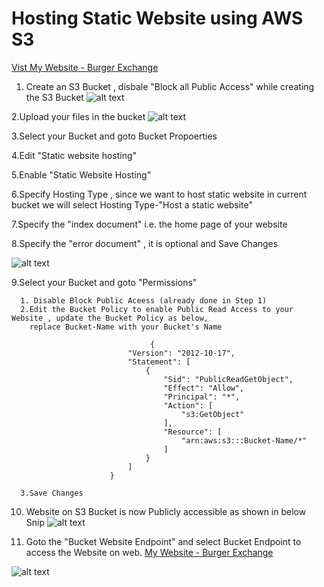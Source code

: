 # Hosting Static Website using AWS S3
[Vist My Website - Burger Exchange](http://static-webpagebucket.s3-website.us-east-2.amazonaws.com)
 
 1. Create an S3 Bucket , disbale "Block all Public Access" while creating the S3 Bucket
 ![alt text](https://bucketforowork.s3.us-east-2.amazonaws.com/staticwebpage/public-access.PNG?response-content-disposition=inline&X-Amz-Security-Token=IQoJb3JpZ2luX2VjELj%2F%2F%2F%2F%2F%2F%2F%2F%2F%2FwEaCmFwLXNvdXRoLTEiSDBGAiEA0TPf1vvOPl%2FwVOYr5vwD%2Fr2EOzaMJf3Cxf5bbXN4CZoCIQCLEqK5TMGFEDXmuvePiss%2FhojYOHuwavW1uMexu5y6RyrxAgjR%2F%2F%2F%2F%2F%2F%2F%2F%2F%2F8BEAAaDDY3NTkxNDgzOTM2OSIM0fR2NlWDtWX4yKGfKsUCz9pm3DtAYzV6PVcxEMdYVQYH7pxbnY8gVV7gaxyPSQJVOhDZkRea492%2FDJEfNX6ysqFBlPvVuSZmqeJe7w2RMyXA7Tr%2FVJCwky%2FYu0xXW7k8WacPTObA0Uo%2F0itvWIxsa6DgoxGBpl7puOx1rsHuyNmf9%2FxJ26G6QW118UHSG%2FM7YZGMGXN9RnzDOVeQPtYbVetp2JfhdNXdlaYCJgEhHenidpgjKeh2FxFTj68%2BAEo3GYEqO2jAj%2F1Zlq8xElDGgnZsDexc3aFVzpqEGE8V1eBch6fiOwLsYLvlB4YfxugKz4hiRBjTVfFkOu3FiHk0sSsDaG%2BSuVjceQsM5ADn6luB4GTmy802zRQe8mofmNUpvQ%2B5QhyDP3GKqd1OUhfyEYN99VH6uIgvKGndgyejKTd1Nu49d2Cjdp3dae5nUcg2gVPhxTDS3pmPBjqyAscGqvZdb5BDmvePtqzEQKTWMzBc1uVKYmGCIpQhqltzGif5YryFfWXkEz2kdApTXuZk70dIVT9PcAgJqafC4UxBSScuD7mx4P5mcb0c%2FBOFKKgeWf%2BrdK8P6H4cAUkLaVP3vsJGlWmuXHb2%2B4trbuTJNRZZt%2B6BJPPznaXwq8PgFdavOTwjsKHrdprJ13RsL5usgKaaJCF2BOzMG1E%2BDsDZ9ghmQVH7orxhMgGkGOt%2F4NLexFvYxtyVS6%2BnHQF2Vz9rXbyxCdLOeSkRLUATKpIQ79YfSQkVC3zUhJwqvPvjd71RWatnzcVniXekyazeuKKBm%2FTD82gvIHBed5DGzxptC22o83lfU%2F0wKQ00hciHgHGtPxW91mQJus5yRyuou1COREFCAeiKUJ7IlwQdnoU2Dw%3D%3D&X-Amz-Algorithm=AWS4-HMAC-SHA256&X-Amz-Date=20220118T075021Z&X-Amz-SignedHeaders=host&X-Amz-Expires=300&X-Amz-Credential=ASIAZ2X5J6VEVR3BW2MH%2F20220118%2Fus-east-2%2Fs3%2Faws4_request&X-Amz-Signature=bbc308172bd7cad5dfeb1839af561b6d7625b1b654b808418eda7a3ba565de15)
 
 2.Upload your files in the bucket
 ![alt text](https://bucketforowork.s3.us-east-2.amazonaws.com/staticwebpage/uploadefiles.PNG?response-content-disposition=inline&X-Amz-Security-Token=IQoJb3JpZ2luX2VjELj%2F%2F%2F%2F%2F%2F%2F%2F%2F%2FwEaCmFwLXNvdXRoLTEiSDBGAiEA0TPf1vvOPl%2FwVOYr5vwD%2Fr2EOzaMJf3Cxf5bbXN4CZoCIQCLEqK5TMGFEDXmuvePiss%2FhojYOHuwavW1uMexu5y6RyrxAgjR%2F%2F%2F%2F%2F%2F%2F%2F%2F%2F8BEAAaDDY3NTkxNDgzOTM2OSIM0fR2NlWDtWX4yKGfKsUCz9pm3DtAYzV6PVcxEMdYVQYH7pxbnY8gVV7gaxyPSQJVOhDZkRea492%2FDJEfNX6ysqFBlPvVuSZmqeJe7w2RMyXA7Tr%2FVJCwky%2FYu0xXW7k8WacPTObA0Uo%2F0itvWIxsa6DgoxGBpl7puOx1rsHuyNmf9%2FxJ26G6QW118UHSG%2FM7YZGMGXN9RnzDOVeQPtYbVetp2JfhdNXdlaYCJgEhHenidpgjKeh2FxFTj68%2BAEo3GYEqO2jAj%2F1Zlq8xElDGgnZsDexc3aFVzpqEGE8V1eBch6fiOwLsYLvlB4YfxugKz4hiRBjTVfFkOu3FiHk0sSsDaG%2BSuVjceQsM5ADn6luB4GTmy802zRQe8mofmNUpvQ%2B5QhyDP3GKqd1OUhfyEYN99VH6uIgvKGndgyejKTd1Nu49d2Cjdp3dae5nUcg2gVPhxTDS3pmPBjqyAscGqvZdb5BDmvePtqzEQKTWMzBc1uVKYmGCIpQhqltzGif5YryFfWXkEz2kdApTXuZk70dIVT9PcAgJqafC4UxBSScuD7mx4P5mcb0c%2FBOFKKgeWf%2BrdK8P6H4cAUkLaVP3vsJGlWmuXHb2%2B4trbuTJNRZZt%2B6BJPPznaXwq8PgFdavOTwjsKHrdprJ13RsL5usgKaaJCF2BOzMG1E%2BDsDZ9ghmQVH7orxhMgGkGOt%2F4NLexFvYxtyVS6%2BnHQF2Vz9rXbyxCdLOeSkRLUATKpIQ79YfSQkVC3zUhJwqvPvjd71RWatnzcVniXekyazeuKKBm%2FTD82gvIHBed5DGzxptC22o83lfU%2F0wKQ00hciHgHGtPxW91mQJus5yRyuou1COREFCAeiKUJ7IlwQdnoU2Dw%3D%3D&X-Amz-Algorithm=AWS4-HMAC-SHA256&X-Amz-Date=20220118T075609Z&X-Amz-SignedHeaders=host&X-Amz-Expires=300&X-Amz-Credential=ASIAZ2X5J6VEVR3BW2MH%2F20220118%2Fus-east-2%2Fs3%2Faws4_request&X-Amz-Signature=b1d5e2c7e3b875617b2efa6a04c0a53a8123b50de90d6b3bb7ce3553f54e7c49)
 
 3.Select your Bucket and goto Bucket Propoerties
 
 4.Edit "Static website hosting"
 
 5.Enable "Static Website Hosting"
 
 6.Specify Hosting Type , since we want to host static website in current bucket we will select Hosting Type-"Host a static website" 
 
 7.Specify the "index document" i.e. the home page of your website
 
 8.Specify the "error document" , it is optional and Save Changes
 
 ![alt text](https://bucketforowork.s3.us-east-2.amazonaws.com/staticwebpage/enabling.PNG?response-content-disposition=inline&X-Amz-Security-Token=IQoJb3JpZ2luX2VjELj%2F%2F%2F%2F%2F%2F%2F%2F%2F%2FwEaCmFwLXNvdXRoLTEiSDBGAiEA0TPf1vvOPl%2FwVOYr5vwD%2Fr2EOzaMJf3Cxf5bbXN4CZoCIQCLEqK5TMGFEDXmuvePiss%2FhojYOHuwavW1uMexu5y6RyrxAgjR%2F%2F%2F%2F%2F%2F%2F%2F%2F%2F8BEAAaDDY3NTkxNDgzOTM2OSIM0fR2NlWDtWX4yKGfKsUCz9pm3DtAYzV6PVcxEMdYVQYH7pxbnY8gVV7gaxyPSQJVOhDZkRea492%2FDJEfNX6ysqFBlPvVuSZmqeJe7w2RMyXA7Tr%2FVJCwky%2FYu0xXW7k8WacPTObA0Uo%2F0itvWIxsa6DgoxGBpl7puOx1rsHuyNmf9%2FxJ26G6QW118UHSG%2FM7YZGMGXN9RnzDOVeQPtYbVetp2JfhdNXdlaYCJgEhHenidpgjKeh2FxFTj68%2BAEo3GYEqO2jAj%2F1Zlq8xElDGgnZsDexc3aFVzpqEGE8V1eBch6fiOwLsYLvlB4YfxugKz4hiRBjTVfFkOu3FiHk0sSsDaG%2BSuVjceQsM5ADn6luB4GTmy802zRQe8mofmNUpvQ%2B5QhyDP3GKqd1OUhfyEYN99VH6uIgvKGndgyejKTd1Nu49d2Cjdp3dae5nUcg2gVPhxTDS3pmPBjqyAscGqvZdb5BDmvePtqzEQKTWMzBc1uVKYmGCIpQhqltzGif5YryFfWXkEz2kdApTXuZk70dIVT9PcAgJqafC4UxBSScuD7mx4P5mcb0c%2FBOFKKgeWf%2BrdK8P6H4cAUkLaVP3vsJGlWmuXHb2%2B4trbuTJNRZZt%2B6BJPPznaXwq8PgFdavOTwjsKHrdprJ13RsL5usgKaaJCF2BOzMG1E%2BDsDZ9ghmQVH7orxhMgGkGOt%2F4NLexFvYxtyVS6%2BnHQF2Vz9rXbyxCdLOeSkRLUATKpIQ79YfSQkVC3zUhJwqvPvjd71RWatnzcVniXekyazeuKKBm%2FTD82gvIHBed5DGzxptC22o83lfU%2F0wKQ00hciHgHGtPxW91mQJus5yRyuou1COREFCAeiKUJ7IlwQdnoU2Dw%3D%3D&X-Amz-Algorithm=AWS4-HMAC-SHA256&X-Amz-Date=20220118T080732Z&X-Amz-SignedHeaders=host&X-Amz-Expires=300&X-Amz-Credential=ASIAZ2X5J6VEVR3BW2MH%2F20220118%2Fus-east-2%2Fs3%2Faws4_request&X-Amz-Signature=a2074e1befcc11e1056c6df40efaaeeb60924983160244e427442a3303b9dbd6)
 
 9.Select your Bucket and goto "Permissions"
 
      1. Disable Block Public Aceess (already done in Step 1)
      2.Edit the Bucket Policy to enable Public Read Access to your Website , update the Bucket Policy as below,
        replace Bucket-Name with your Bucket's Name
         
                                   {
                              "Version": "2012-10-17",
                              "Statement": [
                                  {
                                      "Sid": "PublicReadGetObject",
                                      "Effect": "Allow",
                                      "Principal": "*",
                                      "Action": [
                                          "s3:GetObject"
                                      ],
                                      "Resource": [
                                          "arn:aws:s3:::Bucket-Name/*"
                                      ]
                                  }
                              ]
                          }
      
      3.Save Changes
      
      
10. Website on S3 Bucket is now Publicly accessible as shown in below Snip
![alt text](https://bucketforowork.s3.us-east-2.amazonaws.com/staticwebpage/final.PNG?response-content-disposition=inline&X-Amz-Security-Token=IQoJb3JpZ2luX2VjELj%2F%2F%2F%2F%2F%2F%2F%2F%2F%2FwEaCmFwLXNvdXRoLTEiSDBGAiEA0TPf1vvOPl%2FwVOYr5vwD%2Fr2EOzaMJf3Cxf5bbXN4CZoCIQCLEqK5TMGFEDXmuvePiss%2FhojYOHuwavW1uMexu5y6RyrxAgjR%2F%2F%2F%2F%2F%2F%2F%2F%2F%2F8BEAAaDDY3NTkxNDgzOTM2OSIM0fR2NlWDtWX4yKGfKsUCz9pm3DtAYzV6PVcxEMdYVQYH7pxbnY8gVV7gaxyPSQJVOhDZkRea492%2FDJEfNX6ysqFBlPvVuSZmqeJe7w2RMyXA7Tr%2FVJCwky%2FYu0xXW7k8WacPTObA0Uo%2F0itvWIxsa6DgoxGBpl7puOx1rsHuyNmf9%2FxJ26G6QW118UHSG%2FM7YZGMGXN9RnzDOVeQPtYbVetp2JfhdNXdlaYCJgEhHenidpgjKeh2FxFTj68%2BAEo3GYEqO2jAj%2F1Zlq8xElDGgnZsDexc3aFVzpqEGE8V1eBch6fiOwLsYLvlB4YfxugKz4hiRBjTVfFkOu3FiHk0sSsDaG%2BSuVjceQsM5ADn6luB4GTmy802zRQe8mofmNUpvQ%2B5QhyDP3GKqd1OUhfyEYN99VH6uIgvKGndgyejKTd1Nu49d2Cjdp3dae5nUcg2gVPhxTDS3pmPBjqyAscGqvZdb5BDmvePtqzEQKTWMzBc1uVKYmGCIpQhqltzGif5YryFfWXkEz2kdApTXuZk70dIVT9PcAgJqafC4UxBSScuD7mx4P5mcb0c%2FBOFKKgeWf%2BrdK8P6H4cAUkLaVP3vsJGlWmuXHb2%2B4trbuTJNRZZt%2B6BJPPznaXwq8PgFdavOTwjsKHrdprJ13RsL5usgKaaJCF2BOzMG1E%2BDsDZ9ghmQVH7orxhMgGkGOt%2F4NLexFvYxtyVS6%2BnHQF2Vz9rXbyxCdLOeSkRLUATKpIQ79YfSQkVC3zUhJwqvPvjd71RWatnzcVniXekyazeuKKBm%2FTD82gvIHBed5DGzxptC22o83lfU%2F0wKQ00hciHgHGtPxW91mQJus5yRyuou1COREFCAeiKUJ7IlwQdnoU2Dw%3D%3D&X-Amz-Algorithm=AWS4-HMAC-SHA256&X-Amz-Date=20220118T082151Z&X-Amz-SignedHeaders=host&X-Amz-Expires=300&X-Amz-Credential=ASIAZ2X5J6VEVR3BW2MH%2F20220118%2Fus-east-2%2Fs3%2Faws4_request&X-Amz-Signature=9b48b7f0d7843e00ccdecdbeba304d14982f0fb25e9e03b5b73bfaa8232742b2)


11. Goto the "Bucket Website Endpoint" and select Bucket Endpoint to access the Website on web.
[My Website - Burger Exchange](http://static-webpagebucket.s3-website.us-east-2.amazonaws.com)

![alt text](https://bucketforowork.s3.us-east-2.amazonaws.com/staticwebpage/endpoint.PNG?response-content-disposition=inline&X-Amz-Security-Token=IQoJb3JpZ2luX2VjELj%2F%2F%2F%2F%2F%2F%2F%2F%2F%2FwEaCmFwLXNvdXRoLTEiSDBGAiEA0TPf1vvOPl%2FwVOYr5vwD%2Fr2EOzaMJf3Cxf5bbXN4CZoCIQCLEqK5TMGFEDXmuvePiss%2FhojYOHuwavW1uMexu5y6RyrxAgjR%2F%2F%2F%2F%2F%2F%2F%2F%2F%2F8BEAAaDDY3NTkxNDgzOTM2OSIM0fR2NlWDtWX4yKGfKsUCz9pm3DtAYzV6PVcxEMdYVQYH7pxbnY8gVV7gaxyPSQJVOhDZkRea492%2FDJEfNX6ysqFBlPvVuSZmqeJe7w2RMyXA7Tr%2FVJCwky%2FYu0xXW7k8WacPTObA0Uo%2F0itvWIxsa6DgoxGBpl7puOx1rsHuyNmf9%2FxJ26G6QW118UHSG%2FM7YZGMGXN9RnzDOVeQPtYbVetp2JfhdNXdlaYCJgEhHenidpgjKeh2FxFTj68%2BAEo3GYEqO2jAj%2F1Zlq8xElDGgnZsDexc3aFVzpqEGE8V1eBch6fiOwLsYLvlB4YfxugKz4hiRBjTVfFkOu3FiHk0sSsDaG%2BSuVjceQsM5ADn6luB4GTmy802zRQe8mofmNUpvQ%2B5QhyDP3GKqd1OUhfyEYN99VH6uIgvKGndgyejKTd1Nu49d2Cjdp3dae5nUcg2gVPhxTDS3pmPBjqyAscGqvZdb5BDmvePtqzEQKTWMzBc1uVKYmGCIpQhqltzGif5YryFfWXkEz2kdApTXuZk70dIVT9PcAgJqafC4UxBSScuD7mx4P5mcb0c%2FBOFKKgeWf%2BrdK8P6H4cAUkLaVP3vsJGlWmuXHb2%2B4trbuTJNRZZt%2B6BJPPznaXwq8PgFdavOTwjsKHrdprJ13RsL5usgKaaJCF2BOzMG1E%2BDsDZ9ghmQVH7orxhMgGkGOt%2F4NLexFvYxtyVS6%2BnHQF2Vz9rXbyxCdLOeSkRLUATKpIQ79YfSQkVC3zUhJwqvPvjd71RWatnzcVniXekyazeuKKBm%2FTD82gvIHBed5DGzxptC22o83lfU%2F0wKQ00hciHgHGtPxW91mQJus5yRyuou1COREFCAeiKUJ7IlwQdnoU2Dw%3D%3D&X-Amz-Algorithm=AWS4-HMAC-SHA256&X-Amz-Date=20220118T082233Z&X-Amz-SignedHeaders=host&X-Amz-Expires=300&X-Amz-Credential=ASIAZ2X5J6VEVR3BW2MH%2F20220118%2Fus-east-2%2Fs3%2Faws4_request&X-Amz-Signature=87e6138c677ed2e22f922f3073df0def0050f9245fee9076c214cc23b018eb1f)

